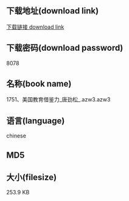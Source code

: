 ## 下载地址(download link)
[下载链接 download link](https://voluble-croquembouche-d321dc.netlify.app/?s=1751%E3%80%81%E7%BE%8E%E5%9B%BD%E6%95%99%E8%82%B2%E5%80%9F%E9%89%B4%E5%8A%9B_%E5%94%90%E5%8A%B2%E6%9D%BE_.azw3)

## 下载密码(download password)
8078

## 名称(book name)
1751、美国教育借鉴力_唐劲松_.azw3.azw3

## 语言(language)
chinese

## MD5


## 大小(filesize)
253.9 KB
